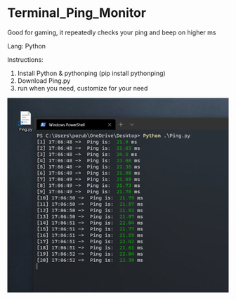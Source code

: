 # Terminal_Ping_Monitor
Good for gaming, it repeatedly checks your ping and beep on higher ms

Lang: Python

Instructions:
1. Install Python & pythonping (pip install pythonping)
2. Download Ping.py
3. run when you need, customize for your need

![ping](https://raw.githubusercontent.com/patrikporuban/Terminal_Ping_Monitor/main/ping.png)
